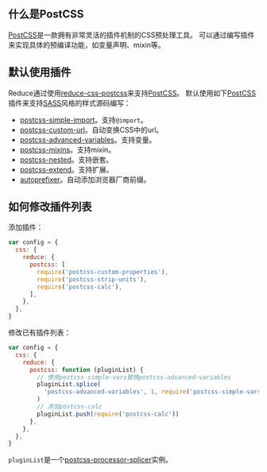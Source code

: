 ## 什么是PostCSS
[PostCSS]是一款拥有非常灵活的插件机制的CSS预处理工具。
可以通过编写插件来实现具体的预编译功能，如变量声明、mixin等。

## 默认使用插件
Reduce通过使用[reduce-css-postcss]来支持[PostCSS]。
默认使用如下[PostCSS]插件来支持[SASS]风格的样式源码编写：

* [postcss-simple-import]。支持`@import`。
* [postcss-custom-url]。自动变换CSS中的url。
* [postcss-advanced-variables]。支持变量。
* [postcss-mixins]。支持mixin。
* [postcss-nested]。支持嵌套。
* [postcss-extend]。支持扩展。
* [autoprefixer]。自动添加浏览器厂商前缀。

## 如何修改插件列表

添加插件：
```js
var config = {
  css: {
    reduce: {
      postcss: [
        require('postcss-custom-properties'),
        require('postcss-strip-units'),
        require('postcss-calc'),
      ],
    },
  },
}

```

修改已有插件列表：
```js
var config = {
  css: {
    reduce: {
      postcss: function (pluginList) {
        // 使用postcss-simple-vars替换postcss-advanced-variables
        pluginList.splice(
          'postcss-advanced-variables', 1, require('postcss-simple-vars')
        )
        // 添加postcss-calc
        pluginList.push(require('postcss-calc'))
      },
    },
  },
}

```

`pluginList`是一个[postcss-processor-splicer]实例。

[autoprefixer]: https://github.com/postcss/autoprefixer
[PostCSS]: https://github.com/postcss/postcss
[postcss-advanced-variables]: https://github.com/jonathantneal/postcss-advanced-variables
[postcss-custom-url]: https://github.com/zoubin/postcss-custom-url
[postcss-extend]: https://github.com/travco/postcss-extend
[postcss-mixins]: https://github.com/postcss/postcss-mixins
[postcss-nested]: https://github.com/postcss/postcss-nested
[postcss-processor-splicer]: https://github.com/zoubin/postcss-processor-splicer
[postcss-simple-import]: https://github.com/zoubin/postcss-simple-import
[reduce-css-postcss]: https://github.com/reducejs/reduce-css-postcss
[SASS]: http://sass-lang.com/
